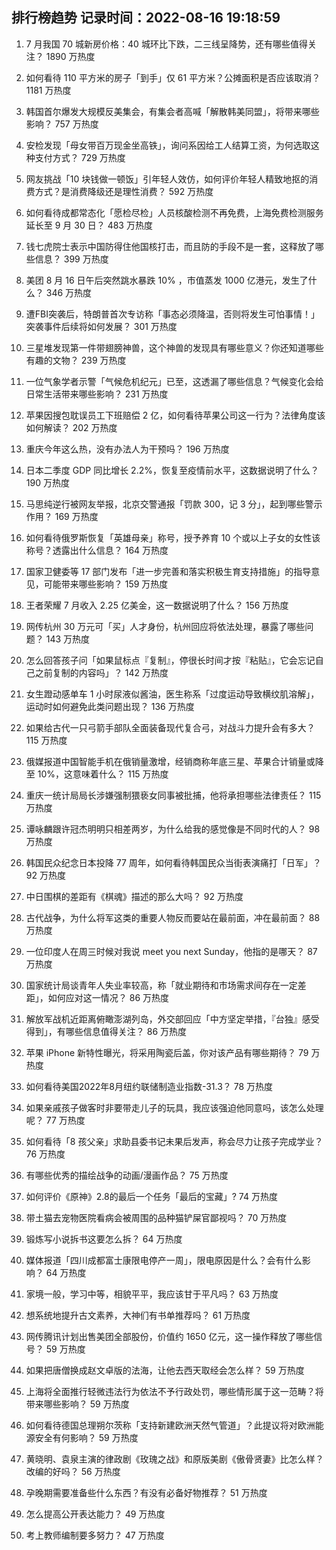 
## 排行榜趋势 记录时间：2022-08-16 19:18:59
  
  1. 7 月我国 70 城新房价格：40 城环比下跌，二三线呈降势，还有哪些值得关注？ 1890 万热度
    
  2. 如何看待 110 平方米的房子「到手」仅 61 平方米？公摊面积是否应该取消？ 1181 万热度
    
  3. 韩国首尔爆发大规模反美集会，有集会者高喊「解散韩美同盟」，将带来哪些影响？ 757 万热度
    
  4. 安检发现「母女带百万现金坐高铁」，询问系因给工人结算工资，为何选取这种支付方式？ 729 万热度
    
  5. 网友挑战「10 块钱做一顿饭」引年轻人效仿，如何评价年轻人精致地抠的消费方式？是消费降级还是理性消费？ 592 万热度
    
  6. 如何看待成都常态化「愿检尽检」人员核酸检测不再免费，上海免费检测服务延长至 9 月 30 日？ 483 万热度
    
  7. 钱七虎院士表示中国防得住他国核打击，而且防的手段不是一套，这释放了哪些信息？ 399 万热度
    
  8. 美团 8 月 16 日午后突然跳水暴跌 10% ，市值蒸发 1000 亿港元，发生了什么？ 346 万热度
    
  9. 遭FBI突袭后，特朗普首次专访称「事态必须降温，否则将发生可怕事情！」突袭事件后续将如何发展？ 301 万热度
    
  10. 三星堆发现第一件带翅膀神兽，这个神兽的发现具有哪些意义？你还知道哪些有趣的文物？ 239 万热度
    
  11. 一位气象学者示警「气候危机纪元」已至，这透漏了哪些信息？气候变化会给日常生活带来哪些影响？ 231 万热度
    
  12. 苹果因搜包耽误员工下班赔偿 2 亿，如何看待苹果公司这一行为？法律角度该如何解读？ 202 万热度
    
  13. 重庆今年这么热，没有办法人为干预吗？ 196 万热度
    
  14. 日本二季度 GDP 同比增长 2.2%，恢复至疫情前水平，这数据说明了什么？ 190 万热度
    
  15. 马思纯逆行被网友举报，北京交警通报「罚款 300，记 3 分」，起到哪些警示作用？ 169 万热度
    
  16. 如何看待俄罗斯恢复「英雄母亲」称号，授予养育 10 个或以上子女的女性该称号？透露出什么信息？ 164 万热度
    
  17. 国家卫健委等 17 部门发布「进一步完善和落实积极生育支持措施」的指导意见，可能带来哪些影响？ 159 万热度
    
  18. 王者荣耀 7 月收入 2.25 亿美金，这一数据说明了什么？ 156 万热度
    
  19. 网传杭州 30 万元可「买」人才身份，杭州回应将依法处理，暴露了哪些问题？ 143 万热度
    
  20. 怎么回答孩子问「如果鼠标点『复制』，停很长时间才按『粘贴』，它会忘记自己之前复制的内容吗」？ 142 万热度
    
  21. 女生蹬动感单车 1 小时尿液似酱油，医生称系「过度运动导致横纹肌溶解」，运动时如何避免此类问题出现？ 136 万热度
    
  22. 如果给古代一只弓箭手部队全面装备现代复合弓，对战斗力提升会有多大？ 115 万热度
    
  23. 俄媒报道中国智能手机在俄销量激增，经销商称年底三星、苹果合计销量或降至 10%，这意味着什么？ 115 万热度
    
  24. 重庆一统计局局长涉嫌强制猥亵女同事被批捕，他将承担哪些法律责任？ 115 万热度
    
  25. 谭咏麟跟许冠杰明明只相差两岁，为什么给我的感觉像是不同时代的人？ 98 万热度
    
  26. 韩国民众纪念日本投降 77 周年，如何看待韩国民众当街表演痛打「日军」？ 92 万热度
    
  27. 中日围棋的差距有《棋魂》描述的那么大吗？ 92 万热度
    
  28. 古代战争，为什么将军这类的重要人物反而要站在最前面，冲在最前面？ 88 万热度
    
  29. 一位印度人在周三时候对我说 meet you next Sunday，他指的是哪天？ 87 万热度
    
  30. 国家统计局谈青年人失业率较高，称「就业期待和市场需求间存在一定差距」，如何应对这一情况？ 86 万热度
    
  31. 解放军战机近距离俯瞰澎湖列岛，外交部回应「中方坚定举措，『台独』感受得到」，有哪些信息值得关注？ 86 万热度
    
  32. 苹果 iPhone 新特性曝光，将采用陶瓷后盖，你对该产品有哪些期待？ 79 万热度
    
  33. 如何看待美国2022年8月纽约联储制造业指数-31.3？ 78 万热度
    
  34. 如果亲戚孩子做客时非要带走儿子的玩具，我应该强迫他同意吗，该怎么处理呢？ 77 万热度
    
  35. 如何看待「8 孩父亲」求助县委书记未果后发声，称会尽力让孩子完成学业？ 76 万热度
    
  36. 有哪些优秀的描绘战争的动画/漫画作品？ 75 万热度
    
  37. 如何评价《原神》2.8的最后一个任务「最后的宝藏」? 74 万热度
    
  38. 带土猫去宠物医院看病会被周围的品种猫铲屎官鄙视吗？ 70 万热度
    
  39. 锻炼写小说拆书这要怎么拆？ 64 万热度
    
  40. 媒体报道「四川成都富士康限电停产一周」，限电原因是什么？会有什么影响？ 64 万热度
    
  41. 家境一般，学习中等，相貌平平，我应该甘于平凡吗？ 63 万热度
    
  42. 想系统地提升古文素养，大神们有书单推荐吗？ 61 万热度
    
  43. 网传腾讯计划出售美团全部股份，价值约 1650 亿元，这一操作释放了哪些信号？ 59 万热度
    
  44. 如果把唐僧换成赵文卓版的法海，让他去西天取经会怎么样？ 59 万热度
    
  45. 上海将全面推行轻微违法行为依法不予行政处罚，哪些情形属于这一范畴？将带来哪些影响？ 59 万热度
    
  46. 如何看待德国总理朔尔茨称「支持新建欧洲天然气管道」？此提议将对欧洲能源安全有何影响？ 59 万热度
    
  47. 黄晓明、袁泉主演的律政剧《玫瑰之战》和原版美剧《傲骨贤妻》比怎么样？改编的好吗？ 56 万热度
    
  48. 孕晚期需要准备些什么东西？有没有必备好物推荐？ 51 万热度
    
  49. 怎么提高公开表达能力？ 49 万热度
    
  50. 考上教师编制要多努力？ 47 万热度
    